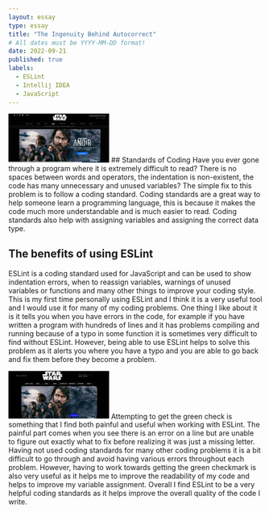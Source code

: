 ```yaml
---
layout: essay
type: essay
title: "The Ingenuity Behind Autocorrect"
# All dates must be YYYY-MM-DD format!
date: 2022-09-21
published: true
labels:
  - ESLint
  - Intellij IDEA
  - JavaScript
---
```


<img width="200px" class="rounded float-start pe-4" src="../img/lifeOfADeveloper/Real.png">
## Standards of Coding
Have you ever gone through a program where it is extremely difficult to read? There is no spaces between words and operators, the indentation is non-existent, the code has many unnecessary and unused variables? The simple fix to this problem is to follow a coding standard. Coding standards are a great way to help someone learn a programming language, this is because it makes the code much more understandable and is much easier to read. Coding standards also help with assigning variables and assigning the correct data type.

## The benefits of using ESLint
ESLint is a coding standard used for JavaScript and can be used to show indentation errors, when to reassign variables, warnings of unused variables or functions and many other things to improve your coding style. This is my first time personally using ESLint and I think it is a very useful tool and I would use it for many of my coding problems. One thing I like about it is it tells you when you have errors in the code, for example if you have written a program with hundreds of lines and it has problems compiling and running because of a typo in some function it is sometimes very difficult to find without ESLint. However, being able to use ESLint helps to solve this problem as it alerts you where you have a typo and you are able to go back and fix them before they become a problem. 

<img width="200px" class="rounded float-start pe-4" src="../img/lifeOfADeveloper/BootStrap.png">
Attempting to get the green check is something that I find both painful and useful when working with ESLint. The painful part comes when you see there is an error on a line but are unable to figure out exactly what to fix before realizing it was just a missing letter. Having not used coding standards for many other coding problems it is a bit difficult to go through and avoid having various errors throughout each problem. However, having to work towards getting the green checkmark is also very useful as it helps me to improve the readability of my code and helps to improve my variable assignment. Overall I find ESLint to be a very helpful coding standards as it helps improve the overall quality of the code I write.

